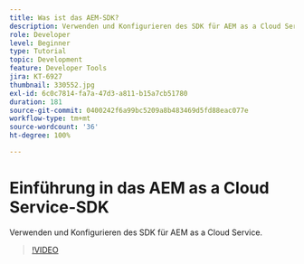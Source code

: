 ```yaml
---
title: Was ist das AEM-SDK?
description: Verwenden und Konfigurieren des SDK für AEM as a Cloud Service.
role: Developer
level: Beginner
type: Tutorial
topic: Development
feature: Developer Tools
jira: KT-6927
thumbnail: 330552.jpg
exl-id: 6c0c7814-fa7a-47d3-a811-b15a7cb51780
duration: 181
source-git-commit: 0400242f6a99bc5209a8b483469d5fd88eac077e
workflow-type: tm+mt
source-wordcount: '36'
ht-degree: 100%

---
```


# Einführung in das AEM as a Cloud Service-SDK

Verwenden und Konfigurieren des SDK für AEM as a Cloud Service.

>[!VIDEO](https://video.tv.adobe.com/v/330552?quality=12&learn=on)
